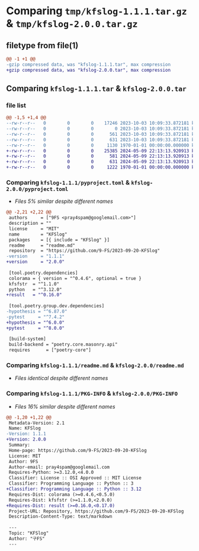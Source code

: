 # Comparing `tmp/kfslog-1.1.1.tar.gz` & `tmp/kfslog-2.0.0.tar.gz`

## filetype from file(1)

```diff
@@ -1 +1 @@
-gzip compressed data, was "kfslog-1.1.1.tar", max compression
+gzip compressed data, was "kfslog-2.0.0.tar", max compression
```

## Comparing `kfslog-1.1.1.tar` & `kfslog-2.0.0.tar`

### file list

```diff
@@ -1,5 +1,4 @@
--rw-r--r--   0        0        0    17246 2023-10-03 10:09:33.872181 kfslog-1.1.1/KFSlog/KFSlog.py
--rw-r--r--   0        0        0        0 2023-10-03 10:09:33.872181 kfslog-1.1.1/KFSlog/__init__.py
--rw-r--r--   0        0        0      561 2023-10-03 10:09:33.872181 kfslog-1.1.1/pyproject.toml
--rw-r--r--   0        0        0      631 2023-10-03 10:09:33.872181 kfslog-1.1.1/readme.md
--rw-r--r--   0        0        0     1130 1970-01-01 00:00:00.000000 kfslog-1.1.1/PKG-INFO
+-rw-r--r--   0        0        0    25385 2024-05-09 22:13:13.920913 kfslog-2.0.0/KFSlog/KFSlog.py
+-rw-r--r--   0        0        0      581 2024-05-09 22:13:13.920913 kfslog-2.0.0/pyproject.toml
+-rw-r--r--   0        0        0      631 2024-05-09 22:13:13.920913 kfslog-2.0.0/readme.md
+-rw-r--r--   0        0        0     1222 1970-01-01 00:00:00.000000 kfslog-2.0.0/PKG-INFO
```

### Comparing `kfslog-1.1.1/pyproject.toml` & `kfslog-2.0.0/pyproject.toml`

 * *Files 5% similar despite different names*

```diff
@@ -2,21 +2,22 @@
 authors     = ["9FS <pray4spam@googlemail.com>"]
 description = ""
 license     = "MIT"
 name        = "KFSlog"
 packages    = [{ include = "KFSlog" }]
 readme      = "readme.md"
 repository  = "https://github.com/9-FS/2023-09-20-KFSlog"
-version     = "1.1.1"
+version     = "2.0.0"
 
 [tool.poetry.dependencies]
 colorama = { version = "^0.4.6", optional = true }
 kfsfstr  = "^1.1.0"
 python   = "^3.12.0"
+result   = "^0.16.0"
 
 [tool.poetry.group.dev.dependencies]
-hypothesis = "^6.87.0"
-pytest     = "^7.4.2"
+hypothesis = "^6.0.0"
+pytest     = "^8.0.0"
 
 [build-system]
 build-backend = "poetry.core.masonry.api"
 requires      = ["poetry-core"]
```

### Comparing `kfslog-1.1.1/readme.md` & `kfslog-2.0.0/readme.md`

 * *Files identical despite different names*

### Comparing `kfslog-1.1.1/PKG-INFO` & `kfslog-2.0.0/PKG-INFO`

 * *Files 16% similar despite different names*

```diff
@@ -1,20 +1,22 @@
 Metadata-Version: 2.1
 Name: KFSlog
-Version: 1.1.1
+Version: 2.0.0
 Summary: 
 Home-page: https://github.com/9-FS/2023-09-20-KFSlog
 License: MIT
 Author: 9FS
 Author-email: pray4spam@googlemail.com
 Requires-Python: >=3.12.0,<4.0.0
 Classifier: License :: OSI Approved :: MIT License
 Classifier: Programming Language :: Python :: 3
+Classifier: Programming Language :: Python :: 3.12
 Requires-Dist: colorama (>=0.4.6,<0.5.0)
 Requires-Dist: kfsfstr (>=1.1.0,<2.0.0)
+Requires-Dist: result (>=0.16.0,<0.17.0)
 Project-URL: Repository, https://github.com/9-FS/2023-09-20-KFSlog
 Description-Content-Type: text/markdown
 
 ---
 Topic: "KFSlog"
 Author: "구FS"
 ---
```

